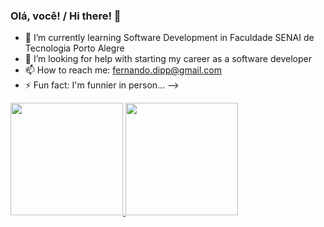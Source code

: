 ### Olá, você! / Hi there! 👋

- 🌱 I’m currently learning Software Development in Faculdade SENAI de Tecnologia Porto Alegre
- 🤔 I’m looking for help with starting my career as a software developer
- 📫 How to reach me: fernando.dipp@gmail.com
- ⚡ Fun fact: I'm funnier in person...
-->

<div align="left">
  <a href="https://github.com/fernandodipp">
  <img height="180em" src="https://github-readme-stats.vercel.app/api?username=fernandodipp&show_icons=true&theme=dracula&include_all_commits=true&count_private=true"/>
  <img height="180em" src="https://github-readme-stats.vercel.app/api/top-langs/?username=fernandodipp&layout=compact&langs_count=7&theme=dracula"/>
</div>


